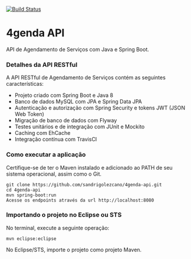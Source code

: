 [![Build Status](https://travis-ci.org/sandrigolezcano/api-4genda.svg?branch=master)](https://travis-ci.org/sandrigolezcano/api-4genda)
# 4genda API
API de Agendamento de Serviços com Java e Spring Boot.
### Detalhes da API RESTful
A API RESTful de Agendamento de Serviços contém as seguintes características:  
* Projeto criado com Spring Boot e Java 8
* Banco de dados MySQL com JPA e Spring Data JPA
* Autenticação e autorização com Spring Security e tokens JWT (JSON Web Token)
* Migração de banco de dados com Flyway
* Testes unitários e de integração com JUnit e Mockito
* Caching com EhCache
* Integração contínua com TravisCI
### Como executar a aplicação
Certifique-se de ter o Maven instalado e adicionado ao PATH de seu sistema operacional, assim como o Git.
```
git clone https://github.com/sandrigolezcano/4genda-api.git
cd 4genda-api
mvn spring-boot:run
Acesse os endpoints através da url http://localhost:8080
```
### Importando o projeto no Eclipse ou STS
No terminal, execute a seguinte operação:
```
mvn eclipse:eclipse
```
No Eclipse/STS, importe o projeto como projeto Maven.
